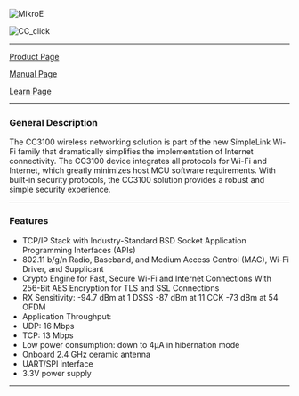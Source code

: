![MikroE](http://www.mikroe.com/img/designs/beta/logo_small.png)


![CC_click](http://cdn.mikroe.com/img/banners/news/2016/10/cc3100-click-banner-news.png)

---
[Product Page](http://www.mikroe.com/click/cc3100/)

[Manual Page](http://docs.mikroe.com/CC3100_click)

[Learn Page](http://learn.mikroe.com/cc3100/)

---

### General Description

The CC3100 wireless networking solution is part of the new SimpleLink Wi-Fi family that dramatically simplifies the
implementation of Internet connectivity. The CC3100 device integrates all protocols for Wi-Fi and Internet,
which greatly minimizes host MCU software requirements. With built-in security protocols, the CC3100
solution provides a robust and simple security experience.

---

### Features

+ TCP/IP Stack with	Industry-Standard BSD Socket Application Programming Interfaces (APIs)
+ 802.11 b/g/n Radio, Baseband, and Medium Access Control (MAC), Wi-Fi Driver, and Supplicant
+ Crypto Engine for Fast, Secure Wi-Fi and Internet Connections With 256-Bit AES Encryption for TLS and SSL Connections
+ RX Sensitivity:
 -94.7 dBm at 1 DSSS
 -87 dBm at 11 CCK
 -73 dBm at 54 OFDM
+ Application Throughput:
+ UDP: 16 Mbps
+ TCP: 13 Mbps
+ Low power consumption: down to 4µA in hibernation mode
+ Onboard 2.4 GHz ceramic antenna
+ UART/SPI interface
+ 3.3V power supply

---

